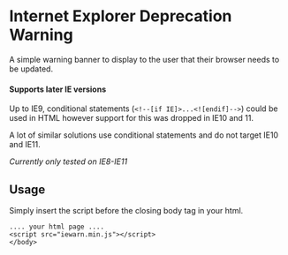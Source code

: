 # Internet Explorer Deprecation Warning

A simple warning banner to display to the user that their browser needs to be updated.

#### Supports later IE versions

Up to IE9, conditional statements (`<!--[if IE]>...<![endif]-->`) could be used in HTML however support for this was dropped in IE10 and 11.

A lot of similar solutions use conditional statements and do not target IE10 and IE11.

_Currently only tested on IE8-IE11_

## Usage

Simply insert the script before the closing body tag in your html.

```
.... your html page ....
<script src="iewarn.min.js"></script>
</body>
```
